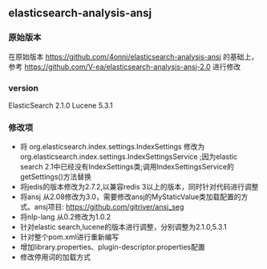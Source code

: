 elasticsearch-analysis-ansj
----------------------------------- 
### 原始版本
在原始版本 https://github.com/4onni/elasticsearch-analysis-ansj 的基础上，参考 https://github.com/V-ea/elasticsearch-analysis-ansj-2.0 进行修改

### version
ElasticSearch 2.1.0
Lucene 5.3.1

### 修改项
* 将 org.elasticsearch.index.settings.IndexSettings 修改为 org.elasticsearch.index.settings.IndexSettingsService ;因为elastic search 2.1中已经没有IndexSettings类;调用IndexSettingsService的getSettings()方法替换
* 将jedis的版本修改为2.7.2,以兼容redis 3以上的版本，同时针对代码进行调整
* 将ansj 从2.08修改为3.0，需要修改ansj的MyStaticValue类加载配置的方式。ansj项目: https://github.com/gitriver/ansj_seg
* 将nlp-lang 从0.2修改为1.0.2
* 针对elastic search,lucene的版本进行调整，分别调整为2.1.0,5.3.1
* 针对整个pom.xml进行重新编写
* 增加library.properties、plugin-descriptor.properties配置
* 修改停用词的加载方式
